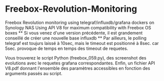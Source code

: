 # Freebox-Revolution-Monitoring
Freebox Revolution monitoring using telegraf/influxdb/grafana dockers on Synology NAS
Using API V8 for maximum compatibility with Freebox OS boxes
** Si vous venez d'une version précédente, il est grandement conseillé de créer une nouvelle base influxdb
** Par ailleurs, le polling telegraf est toujurs laissé à 10sec, mais le timeout est positionné à 8sec. car 5sec. provoque de temps en temps des timeout de requetes.

Vous trouverez le script Python (freebox_059.py), des screenshot des evolutions avec le requetes grafana correspondantes.
Enfin, un fichier API V8.pdf donnant l'ensemble des paramètres accessibles en fonction des arguments passés au script.
